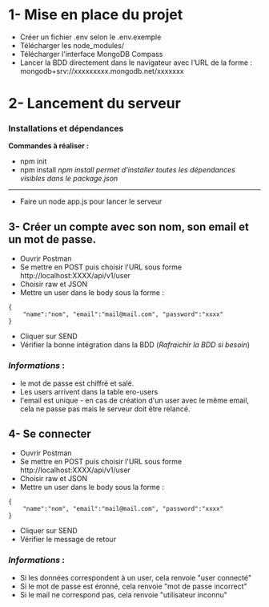 # 1- Mise en place du projet
- Créer un fichier .env selon le .env.exemple
- Télécharger les node_modules/
- Télécharger l'interface MongoDB Compass
- Lancer la BDD directement dans le navigateur avec l'URL de la forme : mongodb+srv://xxxxxxxxx.mongodb.net/xxxxxxx 

# 2- Lancement du serveur
### Installations et dépendances
**Commandes à réaliser :**

- npm init 
- npm install
*npm install permet d'installer toutes les dépendances visibles dans le package.json*
---
- Faire un node app.js pour lancer le serveur

## 3- Créer un compte avec son nom, son email et un mot de passe.
- Ouvrir Postman
- Se mettre en POST puis choisir l'URL sous forme http://localhost:XXXX/api/v1/user
- Choisir raw et JSON
- Mettre un user dans le body sous la forme :
```
{
    "name":"nom", "email":"mail@mail.com", "password":"xxxx"
}
```
- Cliquer sur SEND
- Vérifier la bonne intégration dans la BDD (*Rafraichir la BDD si besoin*)

### *Informations* : 
- le mot de passe est chiffré et salé.
- Les users arrivent dans la table ero-users
- l'email est unique - en cas de création d'un user avec le même email, cela ne passe pas mais le serveur doit être relancé.

## 4- Se connecter
- Ouvrir Postman
- Se mettre en POST puis choisir l'URL sous forme http://localhost:XXXX/api/v1/user
- Choisir raw et JSON
- Mettre un user dans le body sous la forme :
```
{
    "name":"nom", "email":"mail@mail.com", "password":"xxxx"
}
```
- Cliquer sur SEND
- Vérifier le message de retour

### *Informations* : 
- Si les données correspondent à un user, cela renvoie "user connecté"
- Si le mot de passe est éronné, cela renvoie "mot de passe incorrect"
- Si le mail ne correspond pas, cela renvoie "utilisateur inconnu"